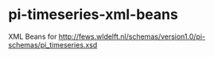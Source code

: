 # pi-timeseries-xml-beans
XML Beans for http://fews.wldelft.nl/schemas/version1.0/pi-schemas/pi_timeseries.xsd
